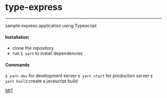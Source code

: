 # type-express
***
sample express application using Typescript

#### Installation
* clone the repository
* run `$ yarn` to install dependencies

####  Commands

`$ yarn dev` for development server
`$ yarn start` for production server
`$ yarn build` create a javascript build

[MIT](LICENSE)